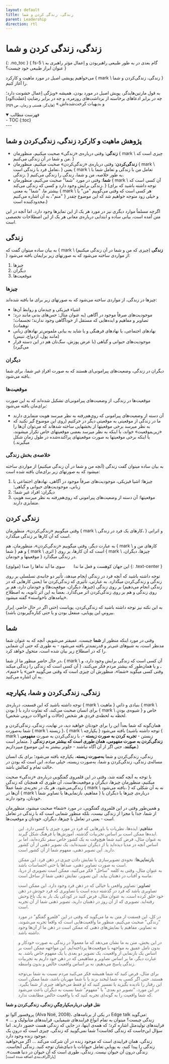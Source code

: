 ```yaml
---
layout: default
title: زندگی، زندگی کردن و شما
parent: Leadership
direction: rtl
---
```


# زندگی، زندگی کردن و شما
{: .no_toc }
{ fs-5 \ گام بعدی در به طور طبیعی راهبربودن و اِعمال مؤثر راهبری به‌ عنوان ابراز طبیعی خود چیست؟ }


می‌خواهیم پویشی اصیل در مورد ماهیت و کارکرد { mark \ زندگی، زندگی‌کردن و شما } را آغاز کنیم. 

به قول مارتین‌هایدگر، پویش اصيل در مورد بودن، همیشه «ویژگی اِعمال خشونت دارد؛ چه در برابر ادعاهای برخاسته از برداشت‌های‌ روزمره، و چه در برابر رضایتِ [غفلت‌آلود] و بدیهیات کرخت‌شده‌اش.»  <sub>(هایدگر، هستی و زمان، ص ۳۵۹)</sub>


<details open markdown="block">
  <summary>فهرست مطالب</summary>
  - TOC
  {:toc}
</details>
---

## پژوهش ماهیت و کارکرد زندگی، زندگی‌کردن و شما

- **زندگی**: وقتی درباره‌ی «زندگی» صحبت می‏کنیم، منظورمان { mark \ چیزی است که من و شما در آن زندگی می‌کنیم. }
- **زندگی‌کردن**: وقتی درباره‌ی «زندگی‌کردن» صحبت می‏کنیم، منظورمان { mark \ تعامل فرد با زندگی است، } یعنی { mark \ تعامل من با زندگی و تعامل شما با زندگی. } به طور خلاصه، من و شما، زندگی را زندگی می‌کنیم.
- **شما**: وقتی در مورد "شما" صحبت می‌کنیم، منظورمان { mark \ آن کسی است که زندگی برایش وجود دارد و کسی که زندگی می‌کند. } (توجه داشته باشید که برای بیشتر ما، "شما" به معنی { mark \ هر کسی است که وقتی می‌گوییم "من" یا "منم"، به آن اشاره می‌کنیم } و خیلی زود متوجه خواهیم شد که این موضوع چقدر محدود‌کننده است.)

اگرچه مسلماً موارد دیگری نیز در مورد هر یک از این تمایزها وجود دارد، اما آنچه در این متن آمده است، بیانی ساده و ابتدایی درباره‌ی معانی هر یک از این اصطلاحات تخصصی است.

## زندگی
به بیان ساده می‏توان گفت که { mark \ **زندگی** (چیزی که من و شما در آن زندگی می‏کنیم) } از مواردی ساخته می‌شود که به صورت‏های زیر برای‏مان بافته می‌شود: 
1. چیزها
2. دیگران
3. موقعیت‌ها

### چیزها
چیزها در زندگی، از مواردی ساخته می‌شود که به صورت‏های زیر برای ما بافته شده‌اند:
- اشیاء فیزیکی و چیدمان و روابط آن‌ها
- موجودیت‌های صرفاً موجود در آگاهی (به‌ عنوان مثال: حس‌های بدنی مانند درد؛ تصاویر و مفاهیم و ‌ایده‌هایی که مستقل از خودآگاهی وجود ندارند؛ تجسمات؛ توهمات)
- نهاد‌های اجتماعی، یا نهاد‌های فرهنگی و یا شاید به بیانی ملموس‌تر نهاد‌های زبانی (مانند پول، ازدواج، تنیس)
- موجودیت‌های حیوانی و گیاهی (با عرض پوزش، سگ‌تان هم در این دسته قرار می‌گیرد) 

### دیگران 
دیگران در زندگی، وضعیت‌های پیرامونی‌ای هستند که به صورت افرادِ غیرِ شما، برای شما بافته می‌شود.

### موقعیت‌ها 
موقعیت‌ها در زندگی، از وضعیت‌های پیرامونی‌ای تشکیل شده‌اند که به این صورت برای‌مان بافته می‌شود:
- آن دسته از وضعیت‌های پیرامونی‌ که روی‌هم‌رفته به ‌نظر می‏رسد هویت متمایزی دارند
- ما در زندگی از موقعیتی به موقعیتی دیگر در حرکتیم
(روی این موضوع گیر نکنید که به ‌نظر می‏رسد برخی موقعیت‏ها از بخش‏هایی ساخته شده‏اند که می‌توان آن‌ها را «زیرـموقعیت» خواند، یا اینکه به ‌نظر می‏رسد بعضی موقعیت‏های خاص تکرار می‏شوند، یا اینکه برخی موقعیت‏ها به صورت موقعیت‏های پراکنده‌شده در طول زمان شکل می‏گیرند.)

### خلاصه‌ی بخش زندگی
به بیان ساده می‏توان گفت زندگی (آنچه من و شما در آن زندگی می‏کنیم) از مواردی ساخته می‏شود که به صورت‏های زیر برای‌مان بافته شده است:
1. چیزها: اشیا فیزیکی، موجودیت‌های صرفاً موجود در آگاهی، نهاد‌های اجتماعی یا زبانی، موجودیت‌های حیوانی و گیاهی؛
2. دیگران: افراد غیرِ شما؛
3. موقعیت‏ها: آن دسته از وضعیت‌های پیرامونی‌ که روی‌هم‌رفته به ‌نظر می‏رسد هویتِ متمایزی دارند.


## زندگی کردن
وقتی می‏گوییم «زندگی‌کردن»، منظورمان { mark \ کارهای یک فرد در زندگی، } و اثراتی است که آن کارها بر زندگی می‏گذارد.

به عبارت دیگر، وقتی می‏گوییم «زندگی‌کردن»، منظورمان، هم { mark \ کارهای من و شما } و هم { mark \ اثری } است که آن کارها، بر روی { mark \ چیزها، دیگران، موقعیت‏ها و خودمان } در زندگی می‏گذارد.

این جهان کوهست و فعل ما ندا &nbsp; &nbsp; &nbsp; سوی ما آید نداها را صدا (مولوی)
{: .text-center }

توجه داشته باشید که آنچه فرد در زندگی انجام می‏دهد، تأثیر دو جانبه‌ی تسلسلی بر روی زندگی و زندگی‌کردن می‏گذارد. به عبارتی، تأثیری که زندگی‌کردن ما (یعنی کارهایی که در زندگی انجام می‌دهیم) بر روی زندگی (چیزها، دیگران، موقعیت‌ها) و خودمان دارد، هم بر روی زندگی و هم بر روی زندگی‌کردن اثر می‌گذارد. بعضاً به این اثر ثانویه، به اصطلاح «پیامدهای ناخواسته» گفته می‏شود. 

به این نکته نیز توجه داشته باشید که زندگی‌کردن، پویاست (حتی اگر در حال حاضر، اِبراز بیرونیِ این پویایی، منفعل بودن و یا حتی کناره‌گیر‌بودن باشد).


## شما
وقتی در مورد اینکه منظور از **شما** چیست، عمیق‏تر می‌شویم، آنچه که به‌ عنوان شما مدنظر است، به شیوه‏ای غنی‌تر و قدرتمندتر بافته می‌شود - به طوری که حتی آن شمایی را که در اصطلاح زیر بیان شده است، متحول خواهد کرد.

در حال حاضر منظور ما از شما،  { mark \ آن کسی است که زندگی برایش وجود دارد، و آن کسی است که زندگی را زندگی می‏کند } ـ و یا همان‌طور که بیشتر مردم فکر می‌‏کنند، وقتی کسی می‏گوید «شما»، منظورش آن چیزی است که وقتی می‌گویید «من» یا «منم»، به آن اشاره می‏‌کنید.


## زندگی، زندگی‌کردن و شما، یکپارچه
توجه داشته باشید که این قسمت، درباره‌ی { mark \ ماهیت } بنیادی و ذاتیِ { mark \ بودن } برای انسان صحبت می‏‌کند، که تفاوت دارد با { mark \ شیوه‌ی بودنِ } خاص و لحظه ‌به ‌لحظه‌ی فردیِ هر شخص (حالات و احوالات درونی شخص).

همان‌گونه که شما بعداً این را برای خودتان خواهید دید، در نهایت، زندگی، زندگی‌کردن و شما به‌صورت { mark \ زیسته }، { mark \ یکپارچه } بافته می‌شود (توجه داشته باشید { mark \ زیستن - **تجربه کردن به صورت زیسته** -، با زندگی‌کردن به صورت **مفهومی** متمایز است. } **زندگی‌کردن به صورت مفهومی، همان ‌طوری است که بیشتر مردم زندگی می‏‏کنند**، حتی اگر از آن آگاه نباشند - جلوتر بیشتر به این موضوع می‏پردازیم.)

زندگی، زندگی‌کردن و شما **به‌صورت زیسته**، یکپارچه بافته می‌شود؛ برای یک انسان مساله‌ی زندگی، زندگی‌کردن و شما، به‌صورت زیسته، خیلی ساده، این است که بودن‌ در حالت تمام و کمالش باشد.

با توجه به آنچه گفته شد، وقتی در این قلمروی گفتگویی درباره‌ی «زندگی» صحبت می‏کنیم، منظورمان چیزها، دیگران و موقعیت‌هاست، آن ‌طوری که همچنان که زندگی زندگی‌می‌شود، هر یک در تجربه‌ی شما عملاً { mark \ بافته می‌شود، } نه به آن شکلی که آن‌ها در { mark \ مفاهیم، بازنمایی‌ها یا تصاویرِ شما } درباره‌ی چیزها یا دیگران یا خودتان، وجود دارند. 

و همین‌طور وقتی در این قلمروی گفتگویی، در مورد «شما» صحبت می‏شود، منظورمان از شما، جدا یا مجزا از زندگی نیست، بلکه منظور شمایی است که با زندگی در تعامل است - یعنی در تعامل با چیزها، دیگران، خودتان و موقعیت‌ها.

> **مفاهیم**: ایده‌ها، نظریات یا باورهایی که فرد در مورد چیزی یا کسی دارد. این ایده‌ها ممکن است بر اساس تجربیات گذشته، آموزش‌ها یا فرهنگ شکل گیرند.  
> به عنوان مثال، فرض کنید شما هیچ‌وقت به یک کشور خاص سفر نکرده‌اید، اما بر اساس آنچه در مدیا دیده‌اید یا از دیگران شنیده‌اید، یک تصویر ذهنی از آن کشور دارید. این تصویر ذهنی، مفهوم شما از آن کشور است.
>
> **بازنمایی‌ها**: نحوه‌ی تصویرسازی یا نمایش دادن چیزی در ذهن فرد. این ممکن است به صورت تصاویر ذهنی، صداها یا حتی احساسات باشد.  
> به عنوان مثال، وقتی به کلمه "ساحل" فکر می‌کنید، ممکن است تصویری از دریا، ماسه و آفتاب در ذهنتان بیاید. این تصویر، نمایش ذهنی شما از ساحل است.
>
> **تصاویر**: تصاویر واقعی یا خیالی که در ذهن فرد وجود دارد. این ممکن است تصاویری باشد که فرد در گذشته دیده است یا تصاویری که فرد خودش در ذهن خود خلق کرده است.
> به عنوان مثال، فرض کنید در کودکی یک بار به یک باغ وحش رفته‌اید. تصویری که از آن روز در ذهنتان دارید، تصویر ذهنی شما از آن تجربه است.
>
> در کل، این قسمت از متن به ما می‌گوید که وقتی در این "قلمرو گفتگو" در مورد "زندگی" صحبت می‌کنیم، منظور ما واقعیت‌هایی است که واقعاً تجربه می‌شوند، نه تصاویر، مفاهیم یا نمایش‌های ذهنی که ممکن است در ذهن ما از آن‌ها وجود داشته باشد.


> در این بخش، متن به ما نشان می‌دهد که ما معمولاً در زندگی به صورت خودکار و بدون تامل عمیق به مواجهه با موقعیت‌ها پرداخته‌ایم. این مواجهه ممکن است بر اساس یک بازنمایی از واقعیت، یک تصویر دو بعدی یا یک مفهوم خاص باشد. به عبارت دیگر، ما بر اساس تصاویر و مفاهیمی که در ذهن خود داریم به تجربیات زندگی پاسخ می‌دهیم، نه بر اساس واقعیت خالص و بدون واسطه.
>
> برای مثال، فرض کنید که شما همیشه فکر می‌کنید مردم نسبت به شما بی‌توجه هستند. حتی اگر کسی به شما لبخند بزند یا با شما مهربان باشد، شما ممکن است این رفتار را نادیده بگیرید یا تفسیر کنید که او فقط می‌خواهد چیزی از شما بگیرد. در این مورد، "تصویر دو بعدی" یا "مفهوم" شما نسبت به دیگران باعث می‌شود که شما واقعیت را به گونه‌ای تجربه کنید که با واقعیت خالص مطابقت ندارد.


**نقل قولی درباره‌یکپارچگیِ زندگی، زندگی‌کردن و شما**

پروفسور آلوا نو (Alva Noë, 2008)، در یکی از برنامه‌های Edge talk می‏‌گوید:  
« ... زندگی چیست؟ می‏توان به تمام انواع فرایندهای شیمیایی، فرایندهای متابولیک و فرایندهای تولید‌مثل اشاره کرد؛ که همه‌ی این‏ها، در جایی که زندگی هست حضور دارند. اما سؤال این‌جاست که زندگی کجاست؟ شما نمی‏‌گویید که زندگی، چیزی است که درونِ یک موجود زنده وجود دارد.  
زندگی، همان فرایندی است که موجود زنده در آن شرکت می‌کند ... اگر می‌خواهید زندگی را پیدا کنید، به پویاییِ تعامل حیوانات با دنیای‌شان توجه کنید. زندگی آنجاست. زندگی درون آن حیوان نیست. زندگی، طوری است که آن حیوان در دنیا هست». <sub>[پاراگراف‌بندی اضافه شده است]</sub>

